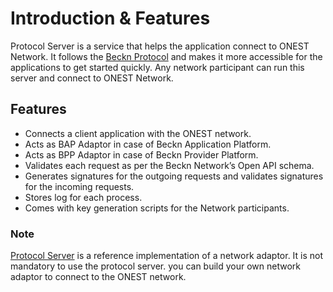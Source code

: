# Introduction & Features

Protocol Server is a service that helps the application connect to ONEST Network. It follows the [Beckn Protocol](https://beckn.network/protocol) and makes it more accessible for the applications to get started quickly. Any network participant can run this server and connect to ONEST Network.

## Features

* Connects a client application with the ONEST network.
* Acts as BAP Adaptor in case of Beckn Application Platform.
* Acts as BPP Adaptor in case of Beckn Provider Platform.
* Validates each request as per the Beckn Network’s Open API schema.
* Generates signatures for the outgoing requests and validates signatures for the incoming requests.
* Stores log for each process.
* Comes with key generation scripts for the Network participants.

### Note

[Protocol Server](https://starterpack.onest.network/learn/integration-of-adaptors/beckn-protocol-server) is a reference implementation of a network adaptor. It is not mandatory to use the protocol server. you can build your own network adaptor to connect to the ONEST network.
